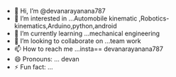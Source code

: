 - 👋 Hi, I’m @devanarayanana787
- 👀 I’m interested in ...Automobile kinematic ,Robotics-kinematics,Arduino,python,android
- 🌱 I’m currently learning ...mechanical engineering
- 💞️ I’m looking to collaborate on ...team work
- 📫 How to reach me ...insta== devanarayanana787
- 😄 Pronouns: ... devan
- ⚡ Fun fact: ...

<!---
devanarayanana787/devanarayanana787 is a ✨ special ✨ repository because its `README.md` (this file) appears on your GitHub profile.
You can click the Preview link to take a look at your changes.
--->
